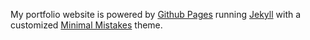 My portfolio website is powered by [Github Pages](https://pages.github.com/) running [Jekyll](https://github.com/jekyll/jekyll) with a customized [Minimal Mistakes](https://github.com/mmistakes/minimal-mistakes) theme.
